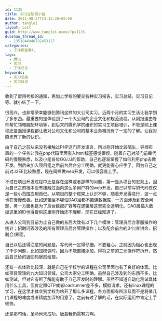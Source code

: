 ```yaml
---
id: 1135
title: 实习生阶段小结
date: 2011-08-27T13:13:20+00:00
author: tanglei
layout: post
guid: http://www.tanglei.name/?p=1135
duoshuo_thread_id:
  - 1351844048792453127
categories:
  - 工作那些事儿
tags:
  - 腾讯
  - 实习
  - 工作日志
keywords:
  - 实习总结
  - 实习日记
---
```

收到了留用考核的通知，再加上学校的要交各种实习报告，实习总结，实习日记等。就小结了一下。

很高兴，也非常荣幸能够到腾讯这样的大公司实习。近两个月的实习生活让我学到了多东西。最重要的是体验到了一个大公司的企业文化和规范流程。从刚报道由导师帮忙领电脑配环境等，到后来的腾讯学院组织的实习生项目培训，不管是网上课程还是面授课程都让我对公司文化和公司的基本业务概况有了一定的了解。让我对腾讯有了新的认识。

由于自己之前从来没有接触过PHP这门开发语言，所以刚开始比较陌生，导师布置的一个任务让我在php代码里面嵌入html标签感觉很烦，随着自己对部门前辈代码的慢慢熟悉，以及小组各位GG/JJ的帮助，自己也逐渐掌握了如何利用php去做开发。到后来加入项目组之后前台后台分工明确，就更能得心应手了。因为自己之前对J2EE比较熟悉，现在同样做web开发，可以很容易上手。

不过在项目开发过程中还是存在这样或者那样的问题，第一是从项目的宏观上，因为自己之前根本没有接触过面向这么多用户群的web开发，自己以前写的代码仅仅是一些小范围应用而已。从项目的整个框架上认识不够，随着开发得进行，这一点也在慢慢改善。比如逻辑层不哪怕DAO层都不直连数据库，一方面涉及到安全问题，另一方面也是为了后台数据扩容等在逻辑层这里完全透明化。DAO层插入数据这里的ID也得提供这里刚开始还不理解，现在已经知道了。

从进入公司到目前为止自己做的东西大致有以下几个模块：管理员后台客服操作的统计；招聘问答涉及的所有管理员后台管理操作；以及配合前台的3个(宣讲会、招聘会)界面。

自己以后还得注意的问题是，写代码一定得仔细，不要粗心。之前因为粗心也出现了不少问题，比如加模调时，因为不能直接添加，得将之前的三元操作符拆开，然后自己给的返回码居然给错。

还有一点体验比较深，就是自己在学校学的课程在公司里面也有了良好的体现。比如项目管理的九大知识领域，公司大家分工明确。虽然自己涉及到的东西不多，比如测试，但对它有所了解能有助于自己开发时的理解。虽然不知道自动化测试具体用什么工具，但肯定跟QTP或者loadrunner差不多，模拟请求。还有linux课程的学习，在这里才体会到学校为啥开了那么多课程，各方面都有所涉及而不是将某几门课程的难度或者精度加深的用意了。之前有过了解的话，在实际运用中肯定上手较快。

还是那句话，革命尚未成功，唐磊我仍需努力啊。
